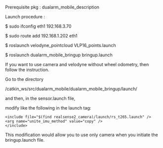 Prerequisite pkg : dualarm_mobile_description

Launch procedure : 

$ sudo ifconfig eth1 192.168.3.70

$ sudo route add 192.168.1.202 eth1

$ roslaunch velodyne_pointcloud VLP16_points.launch

$ roslaunch dualarm_mobile_bringup bringup.launch

If you want to use camera and velodyne without wheel odometry, then follow the instruction.

Go to the directory 

/catkin_ws/src/dualarm_mobile/dualarm_mobile_bringup/launch/

and then, in the sensor.launch file,

modify like the following in the launch tag:

    <include file="$(find realsense2_camera)/launch/rs_t265.launch" />
	<arg name="unite_imu_method" value="copy" />
    </include>

This modification would allow you to use only camera when you initiate the bringup.launch file.
